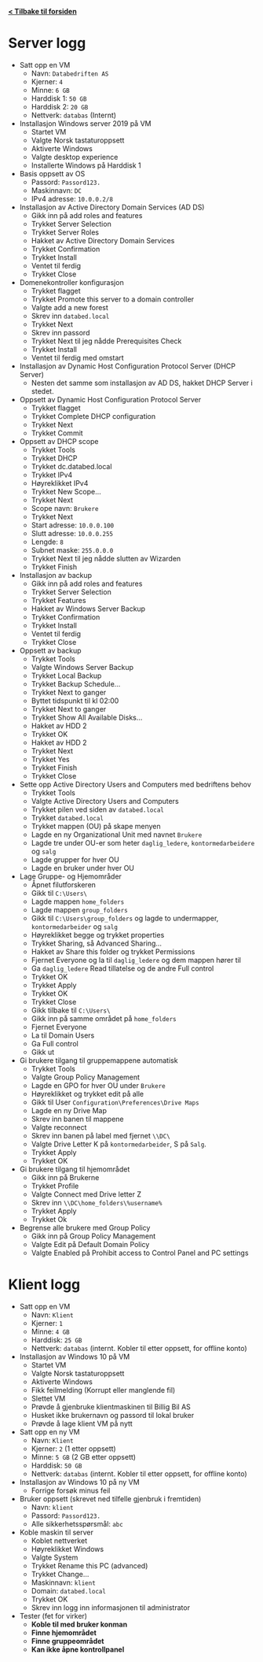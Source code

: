 [**< Tilbake til forsiden**](index.md)

# Server logg

* Satt opp en VM
  * Navn: `Databedriften AS`
  * Kjerner: `4`
  * Minne: `6 GB`
  * Harddisk 1: `50 GB`
  * Harddisk 2: `20 GB`
  * Nettverk: `databas` (Internt)
* Installasjon Windows server 2019 på VM
  * Startet VM
  * Valgte Norsk tastaturoppsett
  * Aktiverte Windows
  * Valgte desktop experience
  * Installerte Windows på Harddisk 1
* Basis oppsett av OS
  * Passord: `Passord123.`
  * Maskinnavn: `DC`
  * IPv4 adresse: `10.0.0.2/8`
* Installasjon av Active Directory Domain Services (AD DS)
  * Gikk inn på add roles and features
  * Trykket Server Selection
  * Trykket Server Roles
  * Hakket av Active Directory Domain Services
  * Trykket Confirmation
  * Trykket Install
  * Ventet til ferdig
  * Trykket Close
* Domenekontroller konfigurasjon
  * Trykket flagget
  * Trykket Promote this server to a domain controller
  * Valgte add a new forest
  * Skrev inn `databed.local`
  * Trykket Next
  * Skrev inn passord
  * Trykket Next til jeg nådde Prerequisites Check
  * Trykket Install
  * Ventet til ferdig med omstart
* Installasjon av Dynamic Host Configuration Protocol Server (DHCP Server)
  * Nesten det samme som installasjon av AD DS, hakket DHCP Server i stedet.
* Oppsett av Dynamic Host Configuration Protocol Server
  * Trykket flagget
  * Trykket Complete DHCP configuration
  * Trykket Next
  * Trykket Commit
* Oppsett av DHCP scope
  * Trykket Tools
  * Trykket DHCP
  * Trykket dc.databed.local
  * Trykket IPv4
  * Høyreklikket IPv4
  * Trykket New Scope…
  * Trykket Next
  * Scope navn: `Brukere`
  * Trykket Next
  * Start adresse: `10.0.0.100`
  * Slutt adresse: `10.0.0.255`
  * Lengde: `8`
  * Subnet maske: `255.0.0.0`
  * Trykket Next til jeg nådde slutten av Wizarden
  * Trykket Finish
* Installasjon av backup
  * Gikk inn på add roles and features
  * Trykket Server Selection
  * Trykket Features
  * Hakket av Windows Server Backup
  * Trykket Confirmation
  * Trykket Install
  * Ventet til ferdig
  * Trykket Close
* Oppsett av backup
  * Trykket Tools
  * Valgte Windows Server Backup
  * Trykket Local Backup
  * Trykket Backup Schedule…
  * Trykket Next to ganger
  * Byttet tidspunkt til kl 02:00
  * Trykket Next to ganger
  * Trykket Show All Available Disks…
  * Hakket av HDD 2
  * Trykket OK
  * Hakket av HDD 2
  * Trykket Next
  * Trykket Yes
  * Trykket Finish
  * Trykket Close
* Sette opp Active Directory Users and Computers med bedriftens behov
  * Trykket Tools
  * Valgte Active Directory Users and Computers
  * Trykket pilen ved siden av `databed.local`
  * Trykket `databed.local`
  * Trykket mappen (OU) på skape menyen
  * Lagde en ny Organizational Unit med navnet `Brukere`
  * Lagde tre under OU-er som heter `daglig_ledere`, `kontormedarbeidere` og `salg`
  * Lagde grupper for hver OU
  * Lagde en bruker under hver OU
* Lage Gruppe- og Hjemområder
  * Åpnet filutforskeren
  * Gikk til `C:\Users\`
  * Lagde mappen `home_folders`
  * Lagde mappen `group_folders`
  * Gikk til `C:\Users\group_folders` og lagde to undermapper, `kontormedarbeider` og `salg`
  * Høyreklikket begge og trykket properties
  * Trykket Sharing, så Advanced Sharing…
  * Hakket av Share this folder og trykket Permissions
  * Fjernet Everyone og la til `daglig_ledere` og dem mappen hører til
  * Ga `daglig_ledere` Read tillatelse og de andre Full control
  * Trykket OK
  * Trykket Apply
  * Trykket OK
  * Trykket Close
  * Gikk tilbake til `C:\Users\`
  * Gikk inn på samme området på `home_folders`
  * Fjernet Everyone
  * La til Domain Users
  * Ga Full control
  * Gikk ut
* Gi brukere tilgang til gruppemappene automatisk
  * Trykket Tools
  * Valgte Group Policy Management
  * Lagde en GPO for hver OU under `Brukere`
  * Høyreklikket og trykket edit på alle
  * Gikk til User `Configuration\Preferences\Drive Maps`
  * Lagde en ny Drive Map
  * Skrev inn banen til mappene
  * Valgte reconnect
  * Skrev inn banen på label med fjernet `\\DC\`
  * Valgte Drive Letter K på `kontormedarbeider`, S på `Salg`.
  * Trykket Apply
  * Trykket OK
* Gi brukere tilgang til hjemområdet
  * Gikk inn på Brukerne
  * Trykket Profile
  * Valgte Connect med Drive letter Z
  * Skrev inn `\\DC\home_folders\%username%`
  * Trykket Apply
  * Trykket Ok
* Begrense alle brukere med Group Policy
  * Gikk inn på Group Policy Management
  * Valgte Edit på Default Domain Policy
  * Valgte Enabled på Prohibit access to Control Panel and PC settings

# Klient logg

* Satt opp en VM
  * Navn: `Klient`
  * Kjerner: `1`
  * Minne: `4 GB`
  * Harddisk: `25 GB`
  * Nettverk: `databas` (internt. Kobler til etter oppsett, for offline konto)
* Installasjon av Windows 10 på VM
  * Startet VM
  * Valgte Norsk tastaturoppsett
  * Aktiverte Windows
  * Fikk feilmelding (Korrupt eller manglende fil)
  * Slettet VM
  * Prøvde å gjenbruke klientmaskinen til Billig Bil AS
  * Husket ikke brukernavn og passord til lokal bruker
  * Prøvde å lage klient VM på nytt
* Satt opp en ny VM
  * Navn: `Klient`
  * Kjerner: `2` (1 etter oppsett)
  * Minne: `5 GB` (2 GB etter oppsett)
  * Harddisk: `50 GB`
  * Nettverk: `databas` (internt. Kobler til etter oppsett, for offline konto)
* Installasjon av Windows 10 på ny VM
  * Forrige forsøk minus feil
* Bruker oppsett (skrevet ned tilfelle gjenbruk i fremtiden)
  * Navn: `klient`
  * Passord: `Passord123.`
  * Alle sikkerhetsspørsmål: `abc`
* Koble maskin til server
  * Koblet nettverket
  * Høyreklikket Windows
  * Valgte System
  * Trykket Rename this PC (advanced)
  * Trykket Change…
  * Maskinnavn: `klient`
  * Domain: `databed.local`
  * Trykket OK
  * Skrev inn logg inn informasjonen til administrator
* Tester (fet for virker)
  * **Koble til med bruker konman**
  * **Finne hjemområdet**
  * **Finne gruppeområdet**
  * **Kan ikke åpne kontrollpanel**
